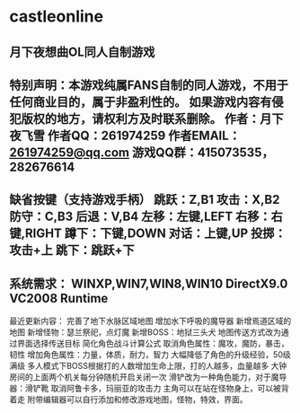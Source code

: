 # castleonline
月下夜想曲OL同人自制游戏
---------------------------------------------------------------------------------------
特别声明：本游戏纯属FANS自制的同人游戏，不用于任何商业目的，属于非盈利性的。
如果游戏内容有侵犯版权的地方，请权利方及时联系删除。
作者：月下夜飞雪
作者QQ：261974259
作者EMAIL：261974259@qq.com
游戏QQ群：415073535，282676614
---------------------------------------------------------------------------------------
缺省按键（支持游戏手柄）
跳跃：Z,B1
攻击：X,B2
防守：C,B3
后退：V,B4
左移：左键,LEFT
右移：右键,RIGHT
蹲下：下键,DOWN
对话：上键,UP
投掷：攻击+上
跳下：跳跃+下
---------------------------------------------------------------------------------------
系统需求：
WINXP,WIN7,WIN8,WIN10
DirectX9.0
VC2008 Runtime
---------------------------------------------------------------------------------------
最近更新内容：
完善了地下水脉区域地图
增加水下呼吸的魔导器
新增焉道区域的地图
新增怪物：瑟兰祭祀，点灯魔
新增BOSS：地狱三头犬
地图传送方式改为通过界面选择传送目标
简化角色战斗计算公式
取消角色属性：魔攻，魔防，暴击，韧性
增加角色属性：力量，体质，耐力，智力
大幅降低了角色的升级经验，50级满级
多人模式下BOSS根据打的人数增加生命上限，打的人越多，血量越多
大钟房间的上面两个机关每分钟随机开启关闭一次
滑铲改为一种角色能力，对于魔导器：滑铲靴
取消阿鲁卡多，玛丽亚的攻击力
主角可以在站在怪物身上，可以被背着走
附带编辑器可以自行添加和修改游戏地图，怪物，特效，界面。
